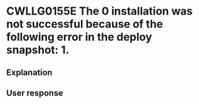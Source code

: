 # CWLLG0155E The 0 installation was not successful because of the following error in the deploy snapshot: 1.

## Explanation

## User response